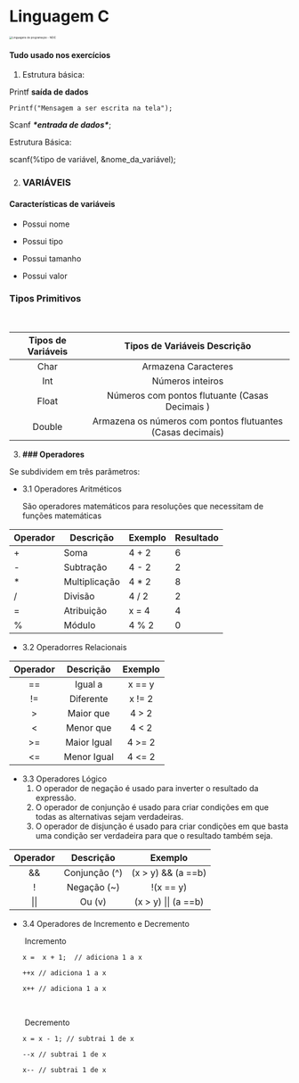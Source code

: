 # **Linguagem C** 

<img src="https://becode.com.br/wp-content/uploads/2017/02/cpplogo-460x460.png" alt="Linguagens de programação - NOIC" style="zoom: 33%;" />

#### **Tudo usado nos exercícios**

1. Estrutura básica:

Printf **saída de dados**

```
Printf("Mensagem a ser escrita na tela");
```

Scanf ***\*entrada de dados\****;

Estrutura Básica:

scanf(%tipo de variável, &nome_da_variável);

2. ### **VARIÁVEIS** 

#### **Características de variáveis**

- Possui nome

- Possui tipo

- Possui tamanho 

- Possui valor

### **Tipos Primitivos**

​                      

| Tipos de Variáveis |               Tipos de Variáveis  Descrição                |
| :----------------: | :--------------------------------------------------------: |
|        Char        |                    Armazena Caracteres                     |
|        Int         |                      Números inteiros                      |
|       Float        |       Números com pontos flutuante (Casas Decimais )       |
|       Double       | Armazena os números com pontos flutuantes (Casas decimais) |

3. **### Operadores** 

Se subdividem em três parâmetros:

- 3.1 Operadores Aritméticos

  São operadores matemáticos para resoluções que necessitam de funções matemáticas

| Operador | Descrição     | Exemplo | Resultado |
| -------- | ------------- | ------- | --------- |
| +        | Soma          | 4 + 2   | 6         |
| -        | Subtração     | 4 - 2   | 2         |
| *        | Multiplicação | 4 * 2   | 8         |
| /        | Divisão       | 4 / 2   | 2         |
| =        | Atribuição    | x = 4   | 4         |
| %        | Módulo        | 4 % 2   | 0         |

- 3.2 Operadorres Relacionais 



| Operador |  Descrição  | Exemplo |
| :------: | :---------: | :-----: |
|    ==    |   Igual a   | x == y  |
|    !=    |  Diferente  | x != 2  |
|    >     |  Maior que  |  4 > 2  |
|    <     |  Menor que  |  4 < 2  |
|    >=    | Maior Igual | 4 >= 2  |
|    <=    | Menor Igual | 4 <= 2  |

- 3.3 Operadores Lógico
  1.  O operador de negação é usado para inverter o resultado da expressão. 
  2. O operador de conjunção é usado para criar condições em que todas as alternativas sejam verdadeiras.
  3. O operador de disjunção é usado para criar condições em que basta uma condição ser verdadeira para que o resultado também seja.

| Operador |   Descrição   |       Exemplo        |
| :------: | :-----------: | :------------------: |
|    &&    | Conjunção (^) |  (x > y) && (a ==b)  |
|    !     |  Negação (~)  |      !(x == y)       |
|   \|\|   |    Ou (v)     | (x > y) \|\| (a ==b) |

- 3.4 Operadores de Incremento e Decremento 

  ​		 Incremento

  ```
  x =  x + 1;  // adiciona 1 a x
  
  ++x // adiciona 1 a x
  
  x++ // adiciona 1 a x
  ```

  ​	

  ​		Decremento

  ```
  x = x - 1; // subtrai 1 de x
  
  --x // subtrai 1 de x
  
  x-- // subtrai 1 de x 
  ```

  
